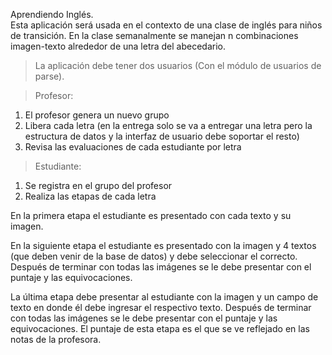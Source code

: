 Aprendiendo Inglés.<br>
Esta aplicación será usada en el contexto de una clase de inglés para niños de transición. En la clase semanalmente se manejan n combinaciones imagen-texto alrededor de una letra del abecedario.<br> 
> La aplicación debe tener dos usuarios (Con el módulo de usuarios de parse).<br>

>Profesor: <br>
1. El profesor genera un nuevo grupo<br>
2. Libera cada letra (en la entrega solo se va a entregar una letra pero la estructura de datos y la interfaz de usuario debe soportar el resto)<br>
3. Revisa las evaluaciones de cada estudiante por letra<br>

>Estudiante:<br>
1. Se registra en el grupo del profesor<br>
2. Realiza las etapas de cada letra<br>

En la primera etapa el estudiante es presentado con cada texto y su imagen.<br>

En la siguiente etapa el estudiante es presentado con la imagen y 4 textos (que deben venir de la base de datos) y debe seleccionar el correcto. Después de terminar con todas las imágenes se le debe presentar con el puntaje y las equivocaciones.<br>

La última etapa debe presentar al estudiante con la imagen y un campo de texto en donde él debe ingresar el respectivo texto. Después de terminar con todas las imágenes se le debe presentar con el puntaje y las equivocaciones. El puntaje de esta etapa es el que se ve reflejado en las notas de la profesora.<br>
